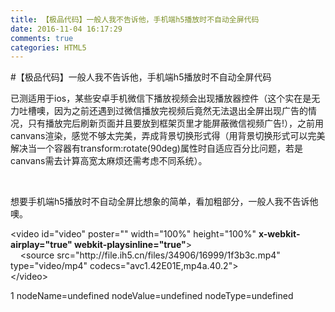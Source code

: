 ```yaml
---
title: 【极品代码】一般人我不告诉他，手机端h5播放时不自动全屏代码
date: 2016-11-04 16:17:29
comments: true
categories: HTML5
---
```


#【极品代码】一般人我不告诉他，手机端h5播放时不自动全屏代码
<p>已测适用于ios，某些安卓手机微信下播放视频会出现播放器控件（这个实在是无力吐槽噢，因为之前还遇到过微信播放完视频后竟然无法退出全屏出现广告的情况，只有播放完后刷新页面并且要放到框架页里才能屏蔽微信视频广告!），之前用canvans渲染，感觉不够太完美，弄成背景切换形式得（用背景切换形式可以完美解决当一个容器有transform:rotate(90deg)属性时自适应百分比问题，若是canvans需去计算高宽太麻烦还需考虑不同系统）。</p><p>&nbsp;</p><p>想要手机端h5播放时不自动全屏比想象的简单，看加粗部分，一般人我不告诉他噢。</p><p>&lt;video id="video" poster="" width="100%" height="100%" <strong>x-webkit-airplay="true" webkit-playsinline="true"</strong>&gt;<br>&nbsp; &nbsp; &lt;source src="http://file.ih5.cn/files/34906/16999/1f3b3c.mp4" type="video/mp4" codecs="avc1.42E01E,mp4a.40.2"&gt;<br>&lt;/video&gt;</p>1 nodeName=undefined nodeValue=undefined nodeType=undefined
